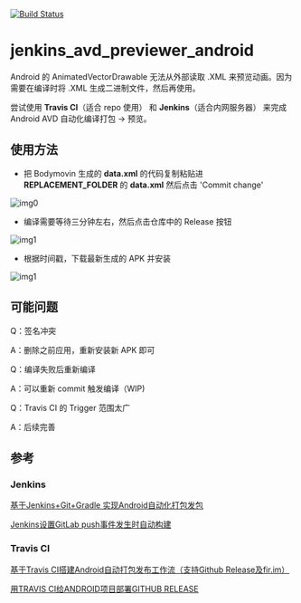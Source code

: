 [![Build Status](https://travis-ci.org/MartinRGB/jenkins_avd_previewer_android.svg?branch=master)](https://travis-ci.org/MartinRGB/jenkins_avd_previewer_android)

# jenkins_avd_previewer_android

Android 的 AnimatedVectorDrawable 无法从外部读取 .XML 来预览动画。因为需要在编译时将 .XML 生成二进制文件，然后再使用。

尝试使用 **Travis CI**（适合 repo 使用） 和 **Jenkins**（适合内网服务器） 来完成Android AVD 自动化编译打包 -> 预览。

## 使用方法

- 把 Bodymovin 生成的 **data.xml** 的代码复制粘贴进 **REPLACEMENT_FOLDER** 的 **data.xml** 然后点击 'Commit change'

![img0](https://raw.githubusercontent.com/MartinRGB/jenkins_avd_previewer_android/master/art/0.png)

- 编译需要等待三分钟左右，然后点击仓库中的 Release 按钮

![img1](https://raw.githubusercontent.com/MartinRGB/jenkins_avd_previewer_android/master/art/1.jpg)

- 根据时间戳，下载最新生成的 APK 并安装

![img1](https://raw.githubusercontent.com/MartinRGB/jenkins_avd_previewer_android/master/art/2.jpg)

## 可能问题

Q：签名冲突

A：删除之前应用，重新安装新 APK 即可

Q：编译失败后重新编译

A：可以重新 commit 触发编译（WIP)

Q：Travis CI 的 Trigger 范围太广

A：后续完善


## 参考

### Jenkins

[基于Jenkins+Git+Gradle 实现Android自动化打包发包](https://www.jianshu.com/p/426e7033b0a5)

[Jenkins设置GitLab push事件发生时自动构建](https://blog.csdn.net/maggietian77/article/details/78724055)

### Travis CI

[基于Travis CI搭建Android自动打包发布工作流（支持Github Release及fir.im）](https://avnpc.com/pages/android-auto-deploy-workflow-on-travis-ci)

[用TRAVIS CI给ANDROID项目部署GITHUB RELEASE](http://kescoode.com/travis-ci-android-github-release/)

